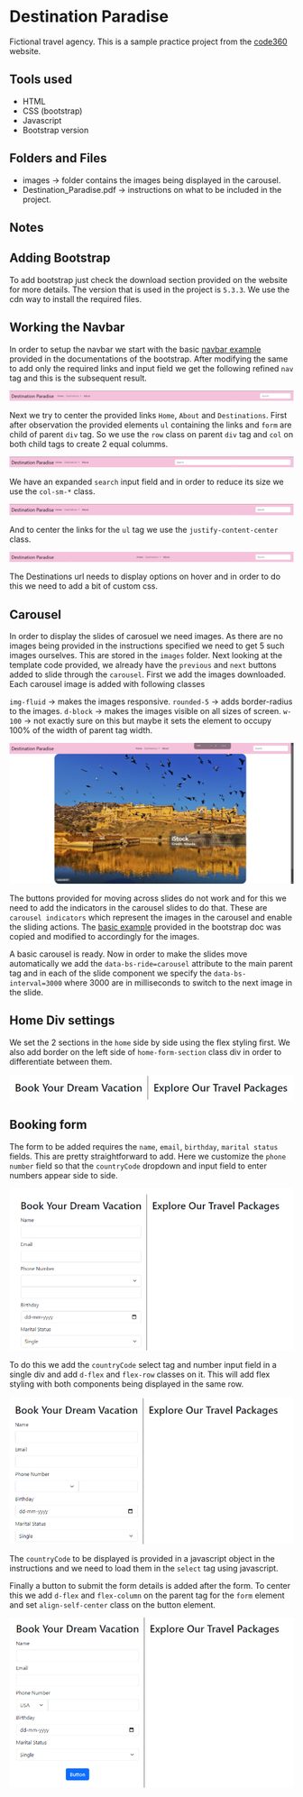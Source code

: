 # Destination Paradise

Fictional travel agency. This is a sample practice project from the [code360](https://www.naukri.com/code360/web-development?offering_type=WEB_PROJECTS) website.

## Tools used

- HTML
- CSS (bootstrap)
- Javascript
- Bootstrap version 

## Folders and Files

- images -> folder contains the images being displayed in the carousel.
- Destination_Paradise.pdf -> instructions on what to be included in the project.

## Notes

## Adding Bootstrap

To add bootstrap just check the download section provided on the website for more details. The version that is used in the project is `5.3.3`. We use the cdn way to install the required files.

## Working the Navbar

In order to setup the navbar we start with the basic [navbar example](https://getbootstrap.com/docs/5.3/components/navbar/#supported-content) provided in the documentations of the bootstrap. After modifying the same to add only the required links and input field we get the following refined `nav` tag and this is the subsequent result.

![Navbar image1](./screenshots/image1.png)

Next we try to center the provided links `Home`, `About` and `Destinations`. First after observation the provided elements `ul` containing the links and `form` are child of parent `div` tag. So we use the `row` class on parent `div` tag and `col` on both child tags to create 2 equal columms. 

![Navbar image2](./screenshots/image2.png)

We have an expanded `search` input field and in order to reduce its size we use the `col-sm-*` class.

![Navbar image3](./screenshots/image3.png)

And to center the links for the `ul` tag we use the `justify-content-center` class.

![Navbar image4](./screenshots/image4.png)

The Destinations url needs to display options on hover and in order to do this we need to add a bit of custom css.

## Carousel

In order to display the slides of carosuel we need images. As there are no images being provided in the instructions specified we need to get 5 such images ourselves. This are stored in the `images` folder.  Next looking at the template code provided, we already have the `previous` and `next` buttons added to slide through the `carousel`. First we add the images downloaded. Each carousel image is added with following classes

`img-fluid` -> makes the images responsive.
`rounded-5` -> adds border-radius to the images.
`d-block` -> makes the images visible on all sizes of screen.
`w-100` -> not exactly sure on this but maybe it sets the element to occupy 100% of the width of parent tag width.

![Carousel image1](./screenshots/image5.png)

The buttons provided for moving across slides do not work and for this we need to add the indicators in the carousel slides to do that. These are `carousel indicators` which represent the images in the carousel and enable the sliding actions. The [basic example](https://getbootstrap.com/docs/5.3/components/carousel/#basic-examples) provided in the bootstrap doc was copied and modified to accordingly for the images.

A basic carousel is ready. Now in order to make the slides move automatically we add the `data-bs-ride=carousel` attribute to the main parent tag and in each of the slide component we specify the `data-bs-interval=3000` where 3000 are in milliseconds to switch to the next image in the slide.

## Home Div settings

We set the 2 sections in the `home` side by side using the flex styling first. We also add border on the left side of `home-form-section` class div in order to differentiate between them.

![homediv image1](./screenshots/image6.png)

## Booking form

The form to be added requires the `name`, `email`, `birthday`, `marital status` fields. This are pretty straightforward to add. Here we customize the `phone number` field so that the `countryCode` dropdown and input field to enter numbers appear side to side.

![form image1](./screenshots/image7.png)

To do this we add the `countryCode` select tag and number input field in a single div and add `d-flex` and `flex-row` classes on it. This will add flex styling with both components being displayed in the same row.

![form image2](./screenshots/image8.png)

The `countryCode` to be displayed is provided in a javascript object in the instructions and we need to load them in the `select` tag using javascript.

Finally a button to submit the form details is added after the form. To center this we add `d-flex` and `flex-column` on the parent tag for the `form` element and set `align-self-center` class on the button element.

![form image3](./screenshots/image9.png)